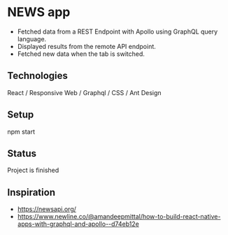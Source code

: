 # NEWS app
- Fetched data from a REST Endpoint with Apollo using GraphQL query language.
- Displayed results from the remote API endpoint.
- Fetched new data when the tab is switched.
## Technologies
React / Responsive Web / Graphql / CSS / Ant Design

## Setup
npm start <br />

## Status 
Project is finished

## Inspiration
- https://newsapi.org/
- https://www.newline.co/@amandeepmittal/how-to-build-react-native-apps-with-graphql-and-apollo--d74eb12e

